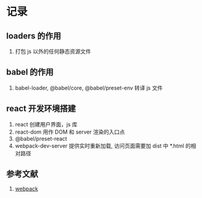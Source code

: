# 记录

## loaders 的作用

1. 打包 js 以外的任何静态资源文件

## babel 的作用

1. babel-loader, @babel/core, @babel/preset-env 转译 js 文件

## react 开发环境搭建

1. react 创建用户界面，js 库
2. react-dom 用作 DOM 和 server 渲染的入口点
3. @babel/preset-react
4. webpack-dev-server 提供实时重新加载, 访问页面需要加 dist 中 *.html 的相对路径

## 参考文献

1. [webpack](https://juejin.cn/post/6844904031240863758#heading-14)
